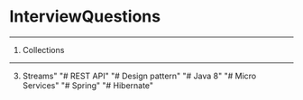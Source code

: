 # InterviewQuestions
***
1. Collections
---
3. Streams" 
"# REST API" 
"# Design pattern"
"# Java 8" 
"# Micro Services" 
"# Spring"
"# Hibernate"

